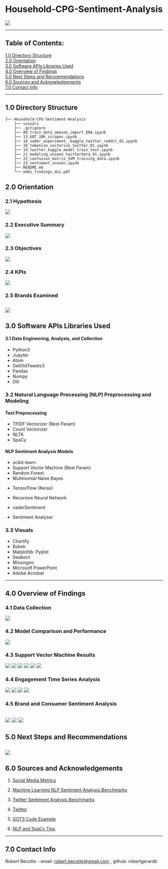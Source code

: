 # Household-CPG-Sentiment-Analysis

![](./visuals/00_slides/Slide1.PNG)

---
## Table of Contents:
[1.0 Directory Structure](#10-directory-structure)<br>
[2.0 Orientation](#20-orientation)<br>
[3.0 Software APIs Libraries Used](#30-software-apis-libraries-used)<br>
[4.0 Overview of Findings](#40-high-level-overview-of-findings)<br>
[5.0 Next Steps and Recommendations](#50-next-steps-and-recommendations)<br>
[6.0 Sources and Acknowledgements](#60-sources-and-acknowledgements)<br>
[7.0 Contact Info](#70-contact-info)<br>

---
## 1.0 Directory Structure
```
├── Household-CPG-Sentiment-Analysis
    ├── visuals
    ├── .gitignore
    ├── 09_train_data_amazon_import_EDA.ipynb
    ├── 13_GOT_10K_scrapes.ipynb
    ├── 16_vader_experiment__kaggle_twitter_reddit_01.ipynb
    ├── 18_tokenize_vectorize_twitter_01.ipynb
    ├── 19_twitter_kaggle_model_train_test.ipynb
    ├── 21_modeling_unseen_twitterdata_01.ipynb
    ├── 22_confusion_matrix_SVM_training_data.ipynb
    ├── 23_sentiment_unseen.ipynb
    ├── README.md
    └── eddi_findings_dsi.pdf
```    
## 2.0 Orientation

### 2.1 Hypothesis
![](./visuals/00_slides/Slide3.PNG)

### 2.2 Executive Summary
![](./visuals/00_slides/Slide6.PNG)

### 2.3 Objectives
![](./visuals/00_slides/Slide6.PNG)

### 2.4 KPIs
![](./visuals/00_slides/Slide7.PNG)

### 2.5 Brands Examined
![](./visuals/00_slides/Slide8.PNG)
---
## 3.0 Software APIs Libraries Used

#### 3.1 Data Engineering, Analysis, and Collection
- Python3
- Jupyter
- Atom
- GetOldTweets3
- Pandas
- Numpy
- Dill

### 3.2 Natural Language Processing (NLP) Preprocessing and Modeling
#### Text Preprocessing
- TFIDF Vectorizer (Best Param)
- Count Vectorizer
- NLTK
- SpaCy
#### NLP Sentiment Analysis Models
- scikit-learn
- Support Vector Machine (Best Param)
- Random Forest
- Multinomial Naïve Bayes
* TensorFlow (Keras)
- Recursive Neural Network
* vaderSentiment
- Sentiment Analyser

### 3.3 Visuals
- Chartify
- Bokeh
- Matplotlib: Pyplot
- Seaborn
- Missingno
- Microsoft PowerPoint
- Adobe Acrobat
---
## 4.0 Overview of Findings

### 4.1 Data Collection
![](./visuals/00_slides/Slide8.PNG)

### 4.2 Model Comparison and Performance
![](./visuals/00_slides/Slide13.PNG)

### 4.3 Support Vector Machine Results
![](./visuals/00_slides/Slide14.PNG)
![](./visuals/00_slides/Slide15.PNG)
![](./visuals/00_slides/Slide16.PNG)
![](./visuals/00_slides/Slide17.PNG)
![](./visuals/00_slides/Slide19.PNG)
![](./visuals/00_slides/Slide20.PNG)

### 4.4 Engagement Time Series Analysis
![](./visuals/00_slides/Slide22.PNG)
![](./visuals/00_slides/Slide23.PNG)
![](./visuals/00_slides/Slide24.PNG)
![](./visuals/00_slides/Slide25.PNG)

### 4.5 Brand and Consumer Sentiment Analysis
![](./visuals/00_slides/Slide27.PNG)
![](./visuals/00_slides/Slide29.PNG)
![](./visuals/00_slides/Slide30.PNG)
---
## 5.0 Next Steps and Recommendations
![](./visuals/00_slides/Slide32.PNG)
---
## 6.0 Sources and Acknowledgements
1. <a href="https://sproutsocial.com/insights/twitter-mentions/">Social Media Metrics</a>

2. <a href="http://nlpprogress.com/english/sentiment_analysis.html">Machine Learning NLP Sentiment Analysis Benchmarks</a>

3. <a href="https://pdfs.semanticscholar.org/d0a5/21c8cc0508f1003f3e1d1fbf49780d9062f7.pdf">Twitter Sentiment Analysis Benchmarks</a>

4. <a href="http://twitter.com>NLP Sentiment Analysis Benchmarks">Twitter</a>

5. <a href="https://towardsdatascience.com/how-to-scrape-tweets-from-twitter-59287e20f0f1">GOT3 Code Example</a>

6. <a href="https://towardsdatascience.com/machine-learning-for-text-classification-using-spacy-in-python-b276b4051a49">NLP and SpaCy Tips</a>
---
## 7.0 Contact Info
Robert Becotte - email: robert.becotte@gmail.com , github: robertgerardb <br>
